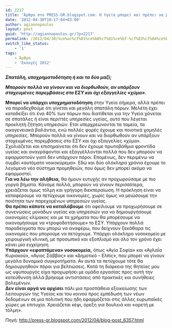 ```yaml
---
id: 2217
title: 'Άρθρο στο PRESS-GR.blogspot.com: Η Υγεία μπορεί και πρέπει να βελτιωθεί άμεσα…'
date: '2012-04-30T10:17:04+03:00'
author: agiannopoulos
layout: post
guid: 'http://agiannopoulos.gr/?p=2217'
permalink: /2012/04/30/%ce%ac%cf%81%ce%b8%cf%81%ce%bf-%cf%83%cf%84%ce%bf-press-gr-blogspot-com-%ce%b7-%cf%85%ce%b3%ce%b5%ce%af%ce%b1-%ce%bc%cf%80%ce%bf%cf%81%ce%b5%ce%af-%ce%ba%ce%b1%ce%b9-%cf%80%cf%81%ce%ad%cf%80%ce%b5/
switch_like_status:
    - '1'
tags:
    - Άρθρα
    - 'Εκλογές 2012'
---
```


***Σπατάλη, υποχρηματοδότηση ή και τα δύο μαζί;***

***Μπορούν πολλά να γίνουν και να διορθωθούν, αν υπάρξουν στοχευμένες παρεμβάσεις στο ΕΣΥ και όχι εξαγγελίες «χύμα».***  
  
**Μπορεί να υπάρχει υποχρηματοδότηση** στην Υγεία σήμερα, αλλά πρέπει να παραδεχθούμε ότι γίνεται και μεγάλη σπατάλη πόρων. Μελέτη έχει καταδείξει ότι ένα 40% των πόρων που διατίθεται για την Υγεία χάνεται σε σπατάλες ή είναι περιττές υπηρεσίες υγείας, αυτό που λέγεται προκλητή ζήτηση υπηρεσιών. Ετσι υπερχρεώνονται τα ταμεία, τα οικογενειακά βαλάντια, ενώ πολλές φορές έχουμε και ποιοτικά χαμηλές υπηρεσίες. Μπορούν πολλά να γίνουν και να διορθωθούν αν υπάρξουν στοχευμένες παρεμβάσεις στο ΕΣΥ και όχι εξαγγελίες «χύμα». Σχολιάζεται και επισημαίνεται ότι δεν έχουμε πρωτοβάθμια φροντίδα υγείας και αναγράφονται και εξαγγέλλονται πολλά που δεν μπορούν να εφαρμοστούν γιατί δεν υπάρχουν πόροι. Επομένως, δεν περιμένω να συμβεί «αυτόματο νοικοκύρεμα». Εδώ και δύο ολόκληρα χρόνια έχουμε το λεγόμενο νέο σύστημα προμηθειών, που όμως δεν μπορεί ακόμα να εφαρμοστεί.  
**Για να λέω την αλήθεια,** θα ήμουν ευτυχής αν προχωρούσαμε με πιο γοργά βήματα. Κάναμε πολλά, μπορούν να γίνουν περισσότερα, χρειάζεται όμως τόλμη και γρήγορη διεκπεραίωση. Η πρόκληση είναι να καταφέρουμε να πετύχουμε οικονομίες, χωρίς όμως να μειώσουμε την ποιότητα των παρεχομένων υπηρεσιών υγείας.  
**Θα πρέπει κάποτε να καταλάβουμε** ότι οφείλουμε να προχωρήσουμε σε συνενώσεις μονάδων υγείας και υπηρεσιών για να δημιουργήσουμε οικονομίες κλίμακος και με τα χρήματα που θα μπορέσουμε να οικονομήσουμε να «τροφοδοτήσουμε» το ΕΣΥ. Υπάρχουν πολλά παραδείγματα που μπορώ να αναφέρω, που δείχνουν ξεκάθαρα τις οικονομίες που μπορούμε να πετύχουμε. Υπάρχει ολόκληρο νοσοκομείο με χειρουργική κλινική, με προσωπικό και εξοπλισμό και όλο τον χρόνο έχει κάνει μία εγχείρηση.  
**Υπάρχουν «εφαπτόμενα» νοσοκομεία,** όπως «Αγία Σοφία» και «Αγλαΐα Κυριακού», «Αγιος Σάββας» και «Δημοτικό – Ελπίς», που μπορεί να γίνουν μεγάλα δυναμικά συγκροτήματα. Αν αυτά τα πετύχουμε τότε θα δημιουργηθούν πόροι για βελτιώσεις. Κατά τη διάρκεια της θητείας μου ως υφυπουργός είχα προχωρήσει με ομάδα εργασίας προς αυτή την κατεύθυνση αλλά βρήκαμε αντιστάσεις από πρακτικές και συνήθειες βολεμένων.  
**Δεν είναι αργά να αρχίσει** πάλι μια προσπάθεια εξοικείωσης των λειτουργών της Υγείας και του κοινού προς εμπέδωση των νέων δεδομένων σε μια πολιτική που ήδη εφαρμόζεται στις άλλες ευρωπαϊκές χώρες με επιτυχία. Χρειάζεται κέφι, όρεξη για δουλειά και «αρετή με τόλμη».

Πηγή: <http://press-gr.blogspot.com/2012/04/blog-post_6357.html>